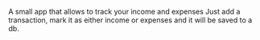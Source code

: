 A small app that allows to track your income and expenses
Just add a transaction, mark it as either income or expenses and it will be saved to a db.
